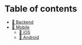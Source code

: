 # Table of contents

* [🚀 Backend](README.md)
* [📲 Mobile](mobile/README.md)
  * [🍄 iOS](mobile/ios.md)
  * [🤖 Android](mobile/readme.md)
